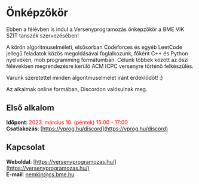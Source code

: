 # Önképzőkör

Ebben a félévben is indul a Versenyprogramozás önképzőkör a BME VIK SZIT tanszék szervezésében!

A körön algoritmuselméleti, elsősorban Codeforces és egyéb LeetCode jellegű feladatok közös megoldásával foglalkozunk, főként C++ és Python nyelveken, mob programming formátumban. Célunk többek között az őszi félévekben megrendezésre kerülő ACM ICPC versenyre történő felkészülés.

Várunk szeretettel minden algoritmuselmélet iránt érdeklődőt! :)

Az alkalmak online formában, Discordon valósulnak meg. 

## Első alkalom

**Időpont**: <span style="color:red">2023. március 10. (péntek) 15:00 - 17:00</span>  
**Csatlakozás**: [https://vprog.hu/discord](https://vprog.hu/discord)

## Kapcsolat

**Weboldal**: [https://versenyprogramozas.hu/](https://versenyprogramozas.hu/)  
**E-mail**: [nemkin@cs.bme.hu](mailto:nemkin@cs.bme.hu)
